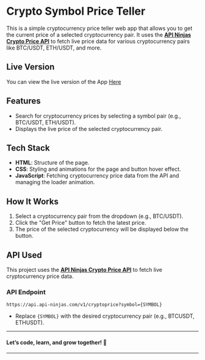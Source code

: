 # Crypto Symbol Price Teller

This is a simple cryptocurrency price teller web app that allows you to get the current price of a selected cryptocurrency pair. It uses the **[API Ninjas Crypto Price API](https://api.api-ninjas.com/v1/cryptoprice)** to fetch live price data for various cryptocurrency pairs like BTC/USDT, ETH/USDT, and more. 

## Live Version
You can view the live version of the App [Here](https://crypto-lprice.netlify.app/)
## Features

- Search for cryptocurrency prices by selecting a symbol pair (e.g., BTC/USDT, ETH/USDT).
- Displays the live price of the selected cryptocurrency pair.

## Tech Stack

- **HTML**: Structure of the page.
- **CSS**: Styling and animations for the page and button hover effect.
- **JavaScript**: Fetching cryptocurrency price data from the API and managing the loader animation.

## How It Works

1. Select a cryptocurrency pair from the dropdown (e.g., BTC/USDT).
2. Click the "Get Price" button to fetch the latest price.
3. The price of the selected cryptocurrency will be displayed below the button.


## API Used

This project uses the **[API Ninjas Crypto Price API](https://api.api-ninjas.com/v1/cryptoprice)** to fetch live cryptocurrency price data. 

### API Endpoint
```Endpoint
https://api.api-ninjas.com/v1/cryptoprice?symbol={SYMBOL}
```
- Replace `{SYMBOL}` with the desired cryptocurrency pair (e.g., BTCUSDT, ETHUSDT).

------------------------------------------

#### Let’s code, learn, and grow together! 🚀  

------------------------------------------

